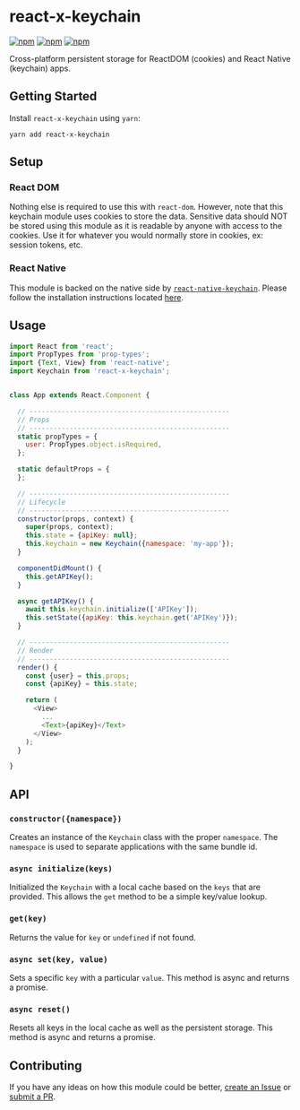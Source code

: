 # react-x-keychain

[![npm](https://img.shields.io/npm/v/react-x-keychain.svg)](https://www.npmjs.com/package/react-x-keychain)
[![npm](https://img.shields.io/npm/dt/react-x-keychain.svg)](https://www.npmjs.com/package/react-x-keychain)
[![npm](https://img.shields.io/npm/l/react-x-keychain.svg)](https://github.com/negativetwelve/react-x/blob/master/LICENSE)

Cross-platform persistent storage for ReactDOM (cookies) and React Native (keychain) apps.

## Getting Started

Install `react-x-keychain` using `yarn`:

```shell
yarn add react-x-keychain
```

## Setup

### React DOM

Nothing else is required to use this with `react-dom`. However, note that this keychain module uses cookies to store the data. Sensitive data should NOT be stored using this module as it is readable by anyone with access to the cookies. Use it for whatever you would normally store in cookies, ex: session tokens, etc.

### React Native

This module is backed on the native side by [`react-native-keychain`](https://github.com/oblador/react-native-keychain). Please follow the installation instructions located [here](https://github.com/oblador/react-native-keychain#installation).

## Usage

```javascript
import React from 'react';
import PropTypes from 'prop-types';
import {Text, View} from 'react-native';
import Keychain from 'react-x-keychain';


class App extends React.Component {

  // --------------------------------------------------
  // Props
  // --------------------------------------------------
  static propTypes = {
    user: PropTypes.object.isRequired,
  };

  static defaultProps = {
  };

  // --------------------------------------------------
  // Lifecycle
  // --------------------------------------------------
  constructor(props, context) {
    super(props, context);
    this.state = {apiKey: null};
    this.keychain = new Keychain({namespace: 'my-app'});
  }

  componentDidMount() {
    this.getAPIKey();
  }

  async getAPIKey() {
    await this.keychain.initialize(['APIKey']);
    this.setState({apiKey: this.keychain.get('APIKey')});
  }

  // --------------------------------------------------
  // Render
  // --------------------------------------------------
  render() {
    const {user} = this.props;
    const {apiKey} = this.state;

    return (
      <View>
        ...
        <Text>{apiKey}</Text>
      </View>
    );
  }

}
```

## API

### `constructor({namespace})`

Creates an instance of the `Keychain` class with the proper `namespace`. The `namespace` is used to separate applications with the same bundle id.

### `async initialize(keys)`

Initialized the `Keychain` with a local cache based on the `keys` that are provided. This allows the `get` method to be a simple key/value lookup.

### `get(key)`

Returns the value for `key` or `undefined` if not found.

### `async set(key, value)`

Sets a specific `key` with a particular `value`. This method is async and returns a promise.

### `async reset()`

Resets all keys in the local cache as well as the persistent storage. This method is async and returns a promise.

## Contributing

If you have any ideas on how this module could be better, [create an Issue](https://github.com/negativetwelve/react-x/issues) or [submit a PR](https://github.com/negativetwelve/react-x/pulls).
